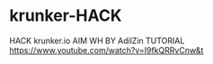 # krunker-HACK
HACK krunker.io AIM WH BY AdilZin
TUTORIAL https://www.youtube.com/watch?v=I9fkQRRvCnw&t
